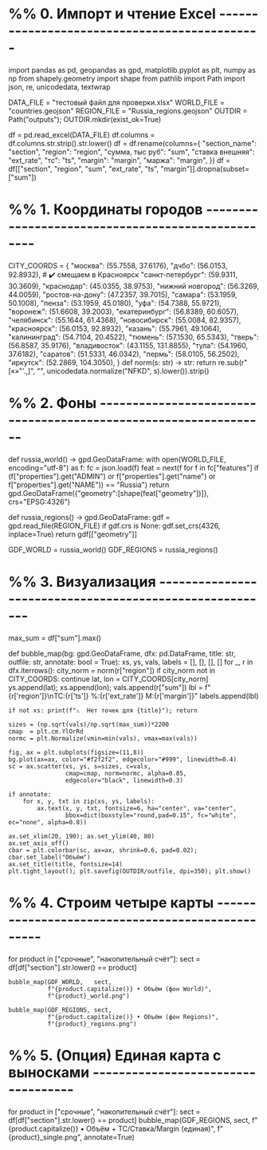 # %% 0. Импорт и чтение Excel ---------------------------------------------
import pandas as pd, geopandas as gpd, matplotlib.pyplot as plt, numpy as np
from shapely.geometry import shape
from pathlib import Path
import json, re, unicodedata, textwrap

DATA_FILE   = "тестовый файл для проверки.xlsx"
WORLD_FILE  = "countries.geojson"
REGION_FILE = "Russia_regions.geojson"
OUTDIR = Path("outputs"); OUTDIR.mkdir(exist_ok=True)

df = pd.read_excel(DATA_FILE)
df.columns = df.columns.str.strip().str.lower()
df = df.rename(columns={
    "section_name": "section",
    "region": "region",
    "сумма, тыс руб": "sum",
    "ставка внешняя": "ext_rate",
    "тс": "ts",
    "margin": "margin",
    "маржа": "margin",
})
df = df[["section", "region", "sum", "ext_rate", "ts", "margin"]].dropna(subset=["sum"])

# %% 1. Координаты городов --------------------------------------------------
CITY_COORDS = {
    "москва":          (55.7558, 37.6176),
    "дчбо":            (56.0153, 92.8932),   # ✔️ смещаем в Красноярск
    "санкт-петербург": (59.9311, 30.3609),
    "краснодар":       (45.0355, 38.9753),
    "нижний новгород": (56.3269, 44.0059),
    "ростов-на-дону":  (47.2357, 39.7015),
    "самара":          (53.1959, 50.1008),
    "пенза":           (53.1959, 45.0180),
    "уфа":             (54.7388, 55.9721),
    "воронеж":         (51.6608, 39.2003),
    "екатеринбург":    (56.8389, 60.6057),
    "челябинск":       (55.1644, 61.4368),
    "новосибирск":     (55.0084, 82.9357),
    "красноярск":      (56.0153, 92.8932),
    "казань":          (55.7961, 49.1064),
    "калининград":     (54.7104, 20.4522),
    "тюмень":          (57.1530, 65.5343),
    "тверь":           (56.8587, 35.9176),
    "владивосток":     (43.1155, 131.8855),
    "тула":            (54.1960, 37.6182),
    "саратов":         (51.5331, 46.0342),
    "пермь":           (58.0105, 56.2502),
    "иркутск":         (52.2869, 104.3050),
}
def norm(s: str) -> str:
    return re.sub(r"[«»\"'.,]", "", unicodedata.normalize("NFKD", s).lower()).strip()

# %% 2. Фоны ----------------------------------------------------------------
def russia_world() -> gpd.GeoDataFrame:
    with open(WORLD_FILE, encoding="utf-8") as f:
        fc = json.load(f)
    feat = next(f for f in fc["features"]
                if (f["properties"].get("ADMIN") or
                    f["properties"].get("name")  or
                    f["properties"].get("NAME")) == "Russia")
    return gpd.GeoDataFrame({"geometry":[shape(feat["geometry"])]}, crs="EPSG:4326")

def russia_regions() -> gpd.GeoDataFrame:
    gdf = gpd.read_file(REGION_FILE)
    if gdf.crs is None: gdf.set_crs(4326, inplace=True)
    return gdf[["geometry"]]

GDF_WORLD   = russia_world()
GDF_REGIONS = russia_regions()

# %% 3. Визуализация --------------------------------------------------------
max_sum = df["sum"].max()

def bubble_map(bg: gpd.GeoDataFrame,
               dfx: pd.DataFrame,
               title: str,
               outfile: str,
               annotate: bool = True):
    xs, ys, vals, labels = [], [], [], []
    for _, r in dfx.iterrows():
        city_norm = norm(r["region"])
        if city_norm not in CITY_COORDS: continue
        lat, lon = CITY_COORDS[city_norm]
        ys.append(lat); xs.append(lon); vals.append(r["sum"])
        lbl = f"{r['region']}\nТС:{r['ts']}  %:{r['ext_rate']}  M:{r['margin']}"
        labels.append(lbl)

    if not xs: print(f"⚠️  Нет точек для {title}"); return

    sizes = (np.sqrt(vals)/np.sqrt(max_sum))*2200
    cmap  = plt.cm.YlOrRd
    normc = plt.Normalize(vmin=min(vals), vmax=max(vals))

    fig, ax = plt.subplots(figsize=(11,8))
    bg.plot(ax=ax, color="#f2f2f2", edgecolor="#999", linewidth=0.4)
    sc = ax.scatter(xs, ys, s=sizes, c=vals,
                    cmap=cmap, norm=normc, alpha=0.85,
                    edgecolor="black", linewidth=0.3)

    if annotate:
        for x, y, txt in zip(xs, ys, labels):
            ax.text(x, y, txt, fontsize=6, ha="center", va="center",
                    bbox=dict(boxstyle="round,pad=0.15", fc="white", ec="none", alpha=0.8))

    ax.set_xlim(20, 190); ax.set_ylim(40, 80)
    ax.set_axis_off()
    cbar = plt.colorbar(sc, ax=ax, shrink=0.6, pad=0.02); cbar.set_label("Объём")
    ax.set_title(title, fontsize=14)
    plt.tight_layout(); plt.savefig(OUTDIR/outfile, dpi=350); plt.show()

# %% 4. Строим четыре карты -------------------------------------------------
for product in ["срочные", "накопительный счёт"]:
    sect = df[df["section"].str.lower() == product]

    bubble_map(GDF_WORLD,   sect,
               f"{product.capitalize()} • Объём (фон World)",
               f"{product}_world.png")

    bubble_map(GDF_REGIONS, sect,
               f"{product.capitalize()} • Объём (фон Regions)",
               f"{product}_regions.png")

# %% 5. (Опция) Единая карта с выносками -----------------------------------
for product in ["срочные", "накопительный счёт"]:
    sect = df[df["section"].str.lower() == product]
    bubble_map(GDF_REGIONS, sect,
               f"{product.capitalize()} • Объём + ТС/Ставка/Margin (единая)",
               f"{product}_single.png",
               annotate=True)
